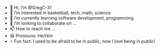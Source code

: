- 👋 Hi, I’m @GregC-31
- 👀 I’m interested in basketball, tech, math, science
- 🌱 I’m currently learning software development, programming.
- 💞️ I’m looking to collaborate on ...
- 📫 How to reach me ...
- 😄 Pronouns: He/Him
- ⚡ Fun fact: I used to be afraid to be in public, now I love being in public!

<!---
GregC-31/GregC-31 is a ✨ special ✨ repository because its `README.md` (this file) appears on your GitHub profile.
You can click the Preview link to take a look at your changes.
--->
